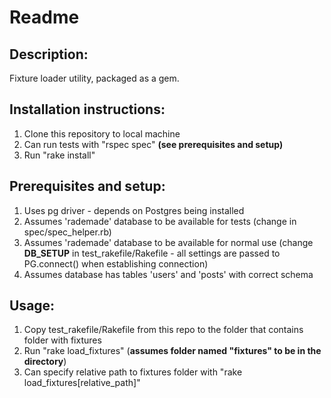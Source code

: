 Readme
======

Description:
------------
Fixture loader utility, packaged as a gem.

Installation instructions:
--------------------------
1. Clone this repository to local machine
2. Can run tests with "rspec spec" **(see prerequisites and setup)**
3. Run "rake install"

Prerequisites and setup:
------------------------
1. Uses pg driver - depends on Postgres being installed
2. Assumes 'rademade' database to be available for tests (change in spec/spec_helper.rb)
3. Assumes 'rademade' database to be available for normal use (change **DB_SETUP** in test_rakefile/Rakefile - all settings are passed to PG.connect() when establishing connection)
4. Assumes database has tables 'users' and 'posts' with correct schema

Usage:
------
1. Copy test_rakefile/Rakefile from this repo to the folder that contains folder with fixtures
2. Run "rake load_fixtures" (**assumes folder named "fixtures" to be in the directory**)
3. Can specify relative path to fixtures folder with "rake load_fixtures[relative_path]"
